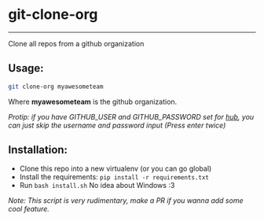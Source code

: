 # git-clone-org
---
Clone all repos from a github organization

## Usage:
```bash
git clone-org myawesometeam
```
Where **myawesometeam** is the github organization.

_Protip: if you have GITHUB_USER and GITHUB_PASSWORD set for [hub](http://hub.github.com), you can just skip the username and password input (Press enter twice)_

## Installation:
* Clone this repo into a new virtualenv (or you can go global)
* Install the requirements:
    `pip install -r requirements.txt`
* Run `bash install.sh`
No idea about Windows :3

_Note: This script is very rudimentary, make a PR if you wanna add some cool feature._
